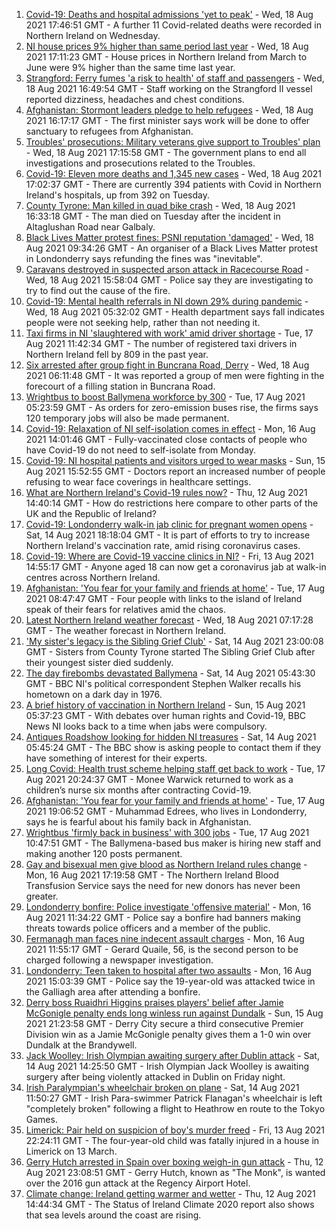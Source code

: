 1. [Covid-19: Deaths and hospital admissions 'yet to peak'](https://www.bbc.co.uk/news/uk-northern-ireland-58262657) - Wed, 18 Aug 2021 17:46:51 GMT - A further 11 Covid-related deaths were recorded in Northern Ireland on Wednesday.
2. [NI house prices 9% higher than same period last year](https://www.bbc.co.uk/news/uk-northern-ireland-58256311) - Wed, 18 Aug 2021 17:11:23 GMT - House prices in Northern Ireland from March to June were 9% higher than the same time last year.
3. [Strangford: Ferry fumes 'a risk to health' of staff and passengers](https://www.bbc.co.uk/news/uk-northern-ireland-58257165) - Wed, 18 Aug 2021 16:49:54 GMT - Staff working on the Strangford II vessel reported dizziness, headaches and chest conditions.
4. [Afghanistan: Stormont leaders pledge to help refugees](https://www.bbc.co.uk/news/uk-northern-ireland-58250446) - Wed, 18 Aug 2021 16:17:17 GMT - The first minister says work will be done to offer sanctuary to refugees from Afghanistan.
5. [Troubles' prosecutions: Military veterans give support to Troubles' plan](https://www.bbc.co.uk/news/uk-northern-ireland-58253891) - Wed, 18 Aug 2021 17:15:58 GMT - The government plans to end all investigations and prosecutions related to the Troubles.
6. [Covid-19: Eleven more deaths and 1,345 new cases](https://www.bbc.co.uk/news/uk-northern-ireland-58260412) - Wed, 18 Aug 2021 17:02:37 GMT - There are currently 394 patients with Covid in Northern Ireland's hospitals, up from 392 on Tuesday.
7. [County Tyrone: Man killed in quad bike crash](https://www.bbc.co.uk/news/uk-northern-ireland-58253894) - Wed, 18 Aug 2021 16:33:18 GMT - The man died on Tuesday after the incident in Altaglushan Road near Galbaly.
8. [Black Lives Matter protest fines: PSNI reputation 'damaged'](https://www.bbc.co.uk/news/uk-northern-ireland-58254492) - Wed, 18 Aug 2021 09:34:26 GMT - An organiser of a Black Lives Matter protest in Londonderry says refunding the fines was "inevitable".
9. [Caravans destroyed in suspected arson attack in Racecourse Road](https://www.bbc.co.uk/news/uk-northern-ireland-foyle-west-58262052) - Wed, 18 Aug 2021 15:58:04 GMT - Police say they are investigating to try to find out the cause of the fire.
10. [Covid-19: Mental health referrals in NI down 29% during pandemic](https://www.bbc.co.uk/news/uk-northern-ireland-58232021) - Wed, 18 Aug 2021 05:32:02 GMT - Health department says fall indicates people were not seeking help, rather than not needing it.
11. [Taxi firms in NI 'slaughtered with work' amid driver shortage](https://www.bbc.co.uk/news/uk-northern-ireland-58244497) - Tue, 17 Aug 2021 11:42:34 GMT - The number of registered taxi drivers in Northern Ireland fell by 809 in the past year.
12. [Six arrested after group fight in Buncrana Road, Derry](https://www.bbc.co.uk/news/uk-northern-ireland-foyle-west-58249077) - Wed, 18 Aug 2021 06:11:48 GMT - It was reported a group of men were fighting in the forecourt of a filling station in Buncrana Road.
13. [Wrightbus to boost Ballymena workforce by 300](https://www.bbc.co.uk/news/uk-northern-ireland-58232029) - Tue, 17 Aug 2021 05:23:59 GMT - As orders for zero-emission buses rise, the firms says 120 temporary jobs will also be made permanent.
14. [Covid-19: Relaxation of NI self-isolation comes in effect](https://www.bbc.co.uk/news/uk-northern-ireland-58205347) - Mon, 16 Aug 2021 14:01:46 GMT - Fully-vaccinated close contacts of people who have Covid-19 do not need to self-isolate from Monday.
15. [Covid-19: NI hospital patients and visitors urged to wear masks](https://www.bbc.co.uk/news/uk-northern-ireland-58222366) - Sun, 15 Aug 2021 15:52:55 GMT - Doctors report an increased number of people refusing to wear face coverings in healthcare settings.
16. [What are Northern Ireland's Covid-19 rules now?](https://www.bbc.co.uk/news/uk-northern-ireland-58175159) - Thu, 12 Aug 2021 14:40:14 GMT - How do restrictions here compare to other parts of the UK and the Republic of Ireland?
17. [Covid-19: Londonderry walk-in jab clinic for pregnant women opens](https://www.bbc.co.uk/news/uk-northern-ireland-58214624) - Sat, 14 Aug 2021 18:18:04 GMT - It is part of efforts to try to increase Northern Ireland's vaccination rate, amid rising coronavirus cases.
18. [Covid-19: Where are Covid-19 vaccine clinics in NI?](https://www.bbc.co.uk/news/uk-northern-ireland-57863840) - Fri, 13 Aug 2021 14:55:17 GMT - Anyone aged 18 can now get a coronavirus jab at walk-in centres across Northern Ireland.
19. [Afghanistan: 'You fear for your family and friends at home'](https://www.bbc.co.uk/news/uk-northern-ireland-58241343) - Tue, 17 Aug 2021 08:47:47 GMT - Four people with links to the island of Ireland speak of their fears for relatives amid the chaos.
20. [Latest Northern Ireland weather forecast](https://www.bbc.co.uk/news/uk-northern-ireland-26018439) - Wed, 18 Aug 2021 07:17:28 GMT - The weather forecast in Northern Ireland.
21. ['My sister's legacy is the Sibling Grief Club'](https://www.bbc.co.uk/news/uk-northern-ireland-58175239) - Sat, 14 Aug 2021 23:00:08 GMT - Sisters from County Tyrone started The Sibling Grief Club after their youngest sister died suddenly.
22. [The day firebombs devastated Ballymena](https://www.bbc.co.uk/news/uk-northern-ireland-58171539) - Sat, 14 Aug 2021 05:43:30 GMT - BBC NI's political correspondent Stephen Walker recalls his hometown on a dark day in 1976.
23. [A brief history of vaccination in Northern Ireland](https://www.bbc.co.uk/news/uk-northern-ireland-58086919) - Sun, 15 Aug 2021 05:37:23 GMT - With debates over human rights and Covid-19, BBC News NI looks back to a time when jabs were compulsory.
24. [Antiques Roadshow looking for hidden NI treasures](https://www.bbc.co.uk/news/uk-northern-ireland-58161934) - Sat, 14 Aug 2021 05:45:24 GMT - The BBC show is asking people to contact them if they have something of interest for their experts.
25. [Long Covid: Health trust scheme helping staff get back to work](https://www.bbc.co.uk/news/uk-northern-ireland-58245536) - Tue, 17 Aug 2021 20:24:37 GMT - Monee Warwick returned to work as a children’s nurse six months after contracting Covid-19.
26. [Afghanistan: 'You fear for your family and friends at home'](https://www.bbc.co.uk/news/uk-northern-ireland-58245538) - Tue, 17 Aug 2021 19:06:52 GMT - Muhammad Edrees, who lives in Londonderry, says he is fearful about his family back in Afghanistan.
27. [Wrightbus 'firmly back in business' with 300 jobs](https://www.bbc.co.uk/news/uk-northern-ireland-58245534) - Tue, 17 Aug 2021 10:47:51 GMT - The Ballymena-based bus maker is hiring new staff and making another 120 posts permanent.
28. [Gay and bisexual men give blood as Northern Ireland rules change](https://www.bbc.co.uk/news/uk-northern-ireland-58237762) - Mon, 16 Aug 2021 17:19:58 GMT - The Northern Ireland Blood Transfusion Service says the need for new donors has never been greater.
29. [Londonderry bonfire: Police investigate 'offensive material'](https://www.bbc.co.uk/news/uk-northern-ireland-foyle-west-58228130) - Mon, 16 Aug 2021 11:34:22 GMT - Police say a bonfire had banners making threats towards police officers and a member of the public.
30. [Fermanagh man faces nine indecent assault charges](https://www.bbc.co.uk/news/uk-northern-ireland-58229670) - Mon, 16 Aug 2021 11:55:17 GMT - Gerard Quaile, 56, is the second person to be charged following a newspaper investigation.
31. [Londonderry: Teen taken to hospital after two assaults](https://www.bbc.co.uk/news/uk-northern-ireland-58235267) - Mon, 16 Aug 2021 15:03:39 GMT - Police say the 19-year-old was attacked twice in the Galliagh area after attending a bonfire.
32. [Derry boss Ruaidhri Higgins praises players' belief after Jamie McGonigle penalty ends long winless run against Dundalk](https://www.bbc.co.uk/sport/football/58224713) - Sun, 15 Aug 2021 21:23:58 GMT - Derry City secure a third consecutive Premier Division win as a Jamie McGonigle penalty gives them a 1-0 win over Dundalk at the Brandywell.
33. [Jack Woolley: Irish Olympian awaiting surgery after Dublin attack](https://www.bbc.co.uk/sport/taekwondo/58216169) - Sat, 14 Aug 2021 14:25:50 GMT - Irish Olympian Jack Woolley is awaiting surgery after being violently attacked in Dublin on Friday night.
34. [Irish Paralympian's wheelchair broken on plane](https://www.bbc.co.uk/sport/disability-sport/58214675) - Sat, 14 Aug 2021 11:50:27 GMT - Irish Para-swimmer Patrick Flanagan's wheelchair is left "completely broken" following a flight to Heathrow en route to the Tokyo Games.
35. [Limerick: Pair held on suspicion of boy's murder freed](https://www.bbc.co.uk/news/world-europe-58205640) - Fri, 13 Aug 2021 22:24:11 GMT - The four-year-old child was fatally injured in a house in Limerick on 13 March.
36. [Gerry Hutch arrested in Spain over boxing weigh-in gun attack](https://www.bbc.co.uk/news/world-europe-58195768) - Thu, 12 Aug 2021 23:08:51 GMT - Gerry Hutch, known as "The Monk", is wanted over the 2016 gun attack at the Regency Airport Hotel.
37. [Climate change: Ireland getting warmer and wetter](https://www.bbc.co.uk/news/world-europe-58184287) - Thu, 12 Aug 2021 14:44:34 GMT - The Status of Ireland Climate 2020 report also shows that sea levels around the coast are rising.
